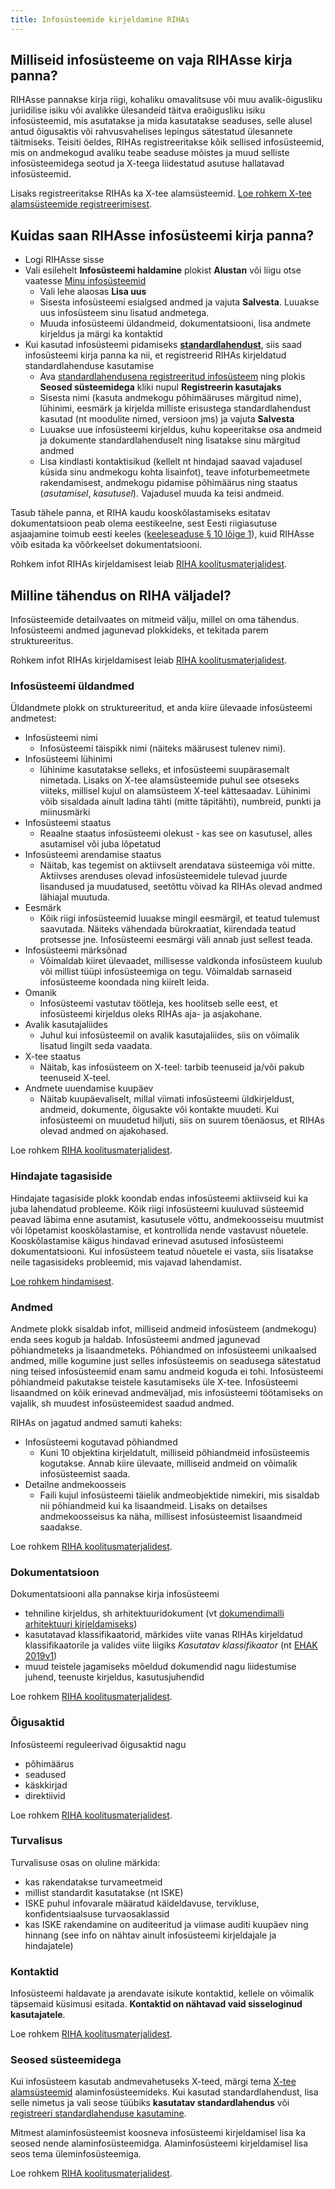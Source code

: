 ```yaml
---
title: Infosüsteemide kirjeldamine RIHAs
---
```


## Milliseid infosüsteeme on vaja RIHAsse kirja panna?
RIHAsse pannakse kirja riigi, kohaliku omavalitsuse või muu avalik-õigusliku juriidilise isiku või avalikke ülesandeid täitva eraõigusliku isiku infosüsteemid, mis asutatakse ja mida kasutatakse seaduses, selle alusel antud õigusaktis või rahvusvahelises lepingus sätestatud ülesannete täitmiseks. Teisiti öeldes, RIHAs registreeritakse kõik sellised infosüsteemid, mis on andmekogud avaliku teabe seaduse mõistes ja muud selliste infosüsteemidega seotud ja X-teega liidestatud asutuse hallatavad infosüsteemid.

Lisaks registreeritakse RIHAs ka X-tee alamsüsteemid. [Loe rohkem X-tee alamsüsteemide registreerimisest](https://abi.riha.ee/X-tee-alamsysteem).

## Kuidas saan RIHAsse infosüsteemi kirja panna?

- Logi RIHAsse sisse
- Vali esilehelt **Infosüsteemi haldamine** plokist **Alustan** või liigu otse vaatesse [Minu infosüsteemid](https://www.riha.ee/Kirjelda)
    - Vali lehe alaosas **Lisa uus**
    - Sisesta infosüsteemi esialgsed andmed ja vajuta **Salvesta**. Luuakse uus infosüsteem sinu lisatud andmetega.
    - Muuda infosüsteemi üldandmeid, dokumentatsiooni, lisa andmete kirjeldus ja märgi ka kontaktid
- Kui kasutad infosüsteemi pidamiseks [**standardlahendust**](standardlahenduse-kasutamise-registreerimine), siis saad infosüsteemi kirja panna ka nii, et registreerid RIHAs kirjeldatud standardlahenduse kasutamise
    - Ava [standardlahendusena registreeritud infosüsteem](https://www.riha.ee/Systems?topic=standardlahendus) ning plokis **Seosed süsteemidega** kliki nupul **Registreerin kasutajaks**
    - Sisesta nimi (kasuta andmekogu põhimääruses märgitud nime), lühinimi, eesmärk ja kirjelda milliste erisustega standardlahendust kasutad (nt moodulite nimed, versioon jms) ja vajuta **Salvesta**
    - Luuakse uue infosüsteemi kirjeldus, kuhu kopeeritakse osa andmeid ja dokumente standardlahenduselt ning lisatakse sinu märgitud andmed
    - Lisa kindlasti kontaktisikud (kellelt nt hindajad saavad vajadusel küsida sinu andmekogu kohta lisainfot), teave infoturbemeetmete rakendamisest, andmekogu pidamise põhimäärus ning staatus (_asutamisel_, _kasutusel_). Vajadusel muuda ka teisi andmeid.

Tasub tähele panna, et RIHA kaudu kooskõlastamiseks esitatav dokumentatsioon peab olema eestikeelne, sest Eesti riigiasutuse asjaajamine toimub eesti keeles ([keeleseaduse § 10 lõige 1](https://www.riigiteataja.ee/akt/118032011001?leiaKehtiv#para10lg1)), kuid RIHAsse võib esitada ka võõrkeelset dokumentatsiooni.

Rohkem infot RIHAs kirjeldamisest leiab [RIHA koolitusmaterjalidest](https://moodle.ria.ee/course/view.php?id=16).

## Milline tähendus on RIHA väljadel?
Infosüsteemide detailvaates on mitmeid välju, millel on oma tähendus. Infosüsteemi andmed jagunevad plokkideks, et tekitada parem struktureeritus.

Rohkem infot RIHAs kirjeldamisest leiab [RIHA koolitusmaterjalidest](https://moodle.ria.ee/course/view.php?id=16).

### Infosüsteemi üldandmed

Üldandmete plokk on struktureeritud, et anda kiire ülevaade infosüsteemi andmetest:

- Infosüsteemi nimi
  - Infosüsteemi täispikk nimi (näiteks määrusest tulenev nimi).
- Infosüsteemi lühinimi
  - lühinime kasutatakse selleks, et infosüsteemi suupärasemalt nimetada. Lisaks on X-tee alamsüsteemide puhul see otseseks viiteks, millisel kujul on alamsüsteem X-teel kättesaadav. Lühinimi võib sisaldada ainult ladina tähti (mitte täpitähti), numbreid, punkti ja miinusmärki
- Infosüsteemi staatus
  - Reaalne staatus infosüsteemi olekust - kas see on kasutusel, alles asutamisel või juba lõpetatud
- Infosüsteemi arendamise staatus
  - Näitab, kas tegemist on aktiivselt arendatava süsteemiga või mitte. Aktiivses arenduses olevad infosüsteemidele tulevad juurde lisandused ja muudatused, seetõttu võivad ka RIHAs olevad andmed lähiajal muutuda.
- Eesmärk
  - Kõik riigi infosüsteemid luuakse mingil eesmärgil, et teatud tulemust saavutada. Näiteks vähendada bürokraatiat, kiirendada teatud protsesse jne. Infosüsteemi eesmärgi väli annab just sellest teada.
- Infosüsteemi märksõnad
  - Võimaldab kiiret ülevaadet, millisesse valdkonda infosüsteem kuulub või millist tüüpi infosüsteemiga on tegu. Võimaldab sarnaseid infosüsteeme koondada ning kiirelt leida.
- Omanik
  - Infosüsteemi vastutav töötleja, kes hoolitseb selle eest, et infosüsteemi kirjeldus oleks RIHAs aja- ja asjakohane.
- Avalik kasutajaliides
  - Juhul kui infosüsteemil on avalik kasutajaliides, siis on võimalik lisatud lingilt seda vaadata.
- X-tee staatus
  - Näitab, kas infosüsteem on X-teel: tarbib teenuseid ja/või pakub teenuseid X-teel.
- Andmete uuendamise kuupäev
  - Näitab kuupäevaliselt, millal viimati infosüsteemi üldkirjeldust, andmeid, dokumente, õigusakte või kontakte muudeti. Kui infosüsteemi on muudetud hiljuti, siis on suurem tõenäosus, et RIHAs olevad andmed on ajakohased.
 
Loe rohkem [RIHA koolitusmaterjalidest](https://moodle.ria.ee/mod/page/view.php?id=661).


### Hindajate tagasiside

Hindajate tagasiside plokk koondab endas infosüsteemi aktiivseid kui ka juba lahendatud probleeme. Kõik riigi infosüsteemi kuuluvad süsteemid peavad läbima enne asutamist, kasutusele võttu, andmekoosseisu muutmist või lõpetamist kooskõlastamise, et kontrollida nende vastavust nõuetele. Kooskõlastamise käigus hindavad erinevad asutused infosüsteemi dokumentatsiooni. Kui infosüsteem teatud nõuetele ei vasta, siis lisatakse neile tagasisideks probleemid, mis vajavad lahendamist.

[Loe rohkem hindamisest](https://abi.riha.ee/RIHAs-hindamine).


### Andmed

Andmete plokk sisaldab infot, milliseid andmeid infosüsteem (andmekogu) enda sees kogub ja haldab. Infosüsteemi andmed jagunevad põhiandmeteks ja lisaandmeteks. Põhiandmed on infosüsteemi unikaalsed andmed, mille kogumine just selles infosüsteemis on seadusega sätestatud ning teised infosüsteemid enam samu andmeid koguda ei tohi. Infosüsteemi põhiandmeid pakutakse teistele kasutamiseks üle X-tee.
Infosüsteemi lisaandmed on kõik erinevad andmeväljad, mis infosüsteemi töötamiseks on vajalik, sh muudest infosüsteemidest saadud andmed.

RIHAs on jagatud andmed samuti kaheks: 

- Infosüsteemi kogutavad põhiandmed
  - Kuni 10 objektina kirjeldatult, milliseid põhiandmeid infosüsteemis kogutakse. Annab kiire ülevaate, milliseid andmeid on võimalik infosüsteemist saada.
- Detailne andmekoosseis
  - Faili kujul infosüsteemi täielik andmeobjektide nimekiri, mis sisaldab nii põhiandmeid kui ka lisaandmeid. Lisaks on detailses andmekoosseisus ka näha, millisest infosüsteemist lisaandmeid saadakse.

Loe rohkem [RIHA koolitusmaterjalidest](https://moodle.ria.ee/mod/page/view.php?id=663).

### Dokumentatsioon

Dokumentatsiooni alla pannakse kirja infosüsteemi

- tehniline kirjeldus, sh arhitektuuridokument (vt [dokumendimalli arhitektuuri kirjeldamiseks](https://moodle.ria.ee/mod/resource/view.php?id=671))
- kasutatavad klassifikaatorid, märkides viite vanas RIHAs kirjeldatud klassifikaatorile ja valides viite liigiks _Kasutatav klassifikaator_ (nt [EHAK 2019v1](https://vana.riha.ee/riha/main/kla/eesti_haldus-_ja_asustusjaotuse_klassifikaator_2018v3_ver22))
- muud teistele jagamiseks mõeldud dokumendid nagu liidestumise juhend, teenuste kirjeldus, kasutusjuhendid

Loe rohkem [RIHA koolitusmaterjalidest](https://moodle.ria.ee/mod/page/view.php?id=664).


### Õigusaktid

Infosüsteemi reguleerivad õigusaktid nagu

- põhimäärus
- seadused
- käskkirjad
- direktiivid

Loe rohkem [RIHA koolitusmaterjalidest](https://moodle.ria.ee/mod/page/view.php?id=683).

### Turvalisus

Turvalisuse osas on oluline märkida:
- kas rakendatakse turvameetmeid
- millist standardit kasutatakse (nt ISKE)
- ISKE puhul infovarale määratud käideldavuse, tervikluse, konfidentsiaalsuse turvaosaklassid
- kas ISKE rakendamine on auditeeritud ja viimase auditi kuupäev ning hinnang (see info on nähtav ainult infosüsteemi kirjeldajale ja hindajatele)


### Kontaktid

Infosüsteemi haldavate ja arendavate isikute kontaktid, kellele on võimalik täpsemaid küsimusi esitada.
**Kontaktid on nähtavad vaid sisseloginud kasutajatele**.

Loe rohkem [RIHA koolitusmaterjalidest](https://moodle.ria.ee/mod/page/view.php?id=665).

### Seosed süsteemidega

Kui infosüsteem kasutab andmevahetuseks X-teed, märgi tema [X-tee alamsüsteemid](https://abi.riha.ee/X-tee-alamsysteem) alaminfosüsteemideks. Kui kasutad standardlahendust, lisa selle nimetus ja vali seose tüübiks **kasutatav standardlahendus** või [registreeri standardlahenduse kasutamine](https://abi.riha.ee/standardlahenduse-kasutamise-registreerimine).

Mitmest alaminfosüsteemist koosneva infosüsteemi kirjeldamisel lisa ka seosed nende alaminfosüsteemidga. Alaminfosüsteemi kirjeldamisel lisa seos tema üleminfosüsteemiga.

Loe rohkem [RIHA koolitusmaterjalidest](https://moodle.ria.ee/mod/page/view.php?id=666).
